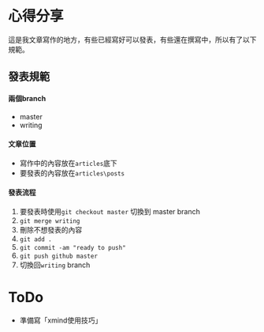 # 心得分享

這是我文章寫作的地方，有些已經寫好可以發表，有些還在撰寫中，所以有了以下規範。

## 發表規範

#### 兩個branch
- master
- writing

#### 文章位置
- 寫作中的內容放在`articles`底下
- 要發表的內容放在`articles\posts`

#### 發表流程
1. 要發表時使用`git checkout master` 切換到 master branch
2. `git merge writing`
3. 刪除不想發表的內容
4. `git add .`
5. `git commit -am "ready to push"`
6. `git push github master`
7. 切換回`writing` branch

# ToDo
- 準備寫「xmind使用技巧」
